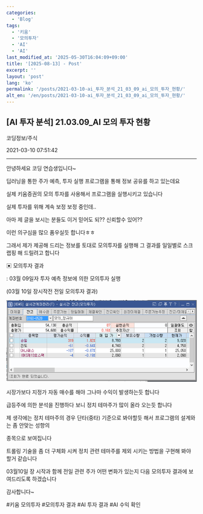 ```yaml
---
categories:
  - 'Blog'
tags:
  - '키움'
  - '모의투자'
  - 'AI'
  - 'AI'
last_modified_at: '2025-05-30T16:04:09+09:00'
title: '[2025-08-13] - Post'
excerpt: ''
layout: 'post'
lang: 'ko'
permalink: '/posts/2021-03-10-ai_투자_분석_21_03_09_ai_모의_투자_현황/'
alt_en: '/en/posts/2021-03-10-ai_투자_분석_21_03_09_ai_모의_투자_현황/'
---
```


## [AI 투자 분석] 21.03.09_AI 모의 투자 현황

코딩정보/주식

2021-03-10 07:51:42

* * *

안녕하세요 코딩 연습생입니다~

딥러닝을 통한 주가 예측, 투자 실행 프로그램을 통해 정보 공유를 하고 있는데요

실제 키움증권의 모의 투자를 사용해서 프로그램을 실행시키고 있습니다

실제 투자를 위해 계속 보정 보정 중인데..

아마 제 글을 보시는 분들도 이거 믿어도 되?? 신뢰할수 있어??

이런 의구심을 많으 품우실듯 합니다ㅎㅎ

그래서 제가 제공해 드리는 정보를 토대로 모의투자를 실행해 그 결과를 일일별로 스크랩핑 해 드릴려고 합니다

▣ 모의투자 결과

: 03월 09일자 투자 예측 정보에 의한 모의투자 실행

(03월 10일 장시작전 전일 모의투자 결과)

![](/assets/images/ai_투자_분석_21_03_09_ai_모의_투자_현황/img.png)

시장가보다 지정가 자동 매수를 해야 그나마 수익이 발생하는듯 합니다

급등주에 의한 분석을 진행하다 보니 정치 테마주가 많이 올라 오는듯 합니다

제 생각에는 정치 테마주의 경우 단타(중타) 기준으로 봐야할듯 해서 프로그램의 설계와는 좀 안맞는 성향의

종목으로 보여집니다

트롤링 기술을 좀 더 구체화 시켜 정치 관련 테마주를 제외 시키는 방법을 구현해 봐야 할거 같습니다

03월10일 장 시작과 함께 전일 관련 주가 어떤 변화가 있는지 다음 모의투자 결과에 보여드리도록 하겠습니다

감사합니다~

  

#키움 모의투자 #모의투자 결과 #AI 투자 결과 #AI 수익 확인

